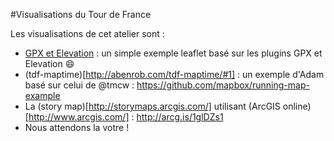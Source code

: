#Visualisations du Tour de France

Les visualisations de cet atelier sont :
- [GPX et Elevation](./gpx-and-elevation/) : un simple exemple leaflet basé sur les plugins GPX et Elevation :smile:
- (tdf-maptime)[http://abenrob.com/tdf-maptime/#1] : un exemple d'Adam basé sur celui de @tmcw : https://github.com/mapbox/running-map-example
- La (story map)[http://storymaps.arcgis.com/] utilisant (ArcGIS online)[http://www.arcgis.com/] : http://arcg.is/1glDZs1
- Nous attendons la votre !
